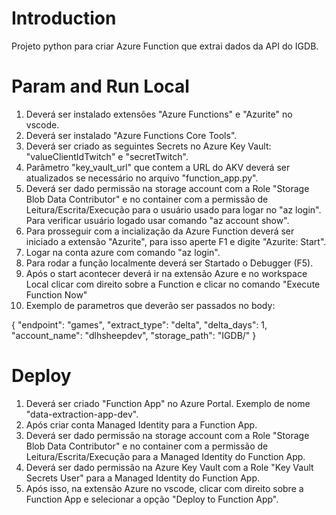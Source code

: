 # Introduction 
Projeto python para criar Azure Function que extrai dados da API do IGDB.

# Param and Run Local
1.	Deverá ser instalado extensões "Azure Functions" e "Azurite" no vscode.
2.	Deverá ser instalado "Azure Functions Core Tools".
3.  Deverá ser criado as seguintes Secrets no Azure Key Vault: "valueClientIdTwitch" e "secretTwitch".
4.  Parâmetro "key_vault_url" que contem a URL do AKV deverá ser atualizados se necessário no arquivo "function_app.py". 
5.  Deverá ser dado permissão na storage account com a Role "Storage Blob Data Contributor" e no container com a permissão de Leitura/Escrita/Execução para o usuário usado para logar no "az login". Para verificar usuário logado usar comando "az account show".
6.  Para prosseguir com a incialização da Azure Function deverá ser iniciado a extensão "Azurite", para isso aperte F1 e digite "Azurite: Start".
7.  Logar na conta azure com comando "az login".
8.	Para rodar a função localmente deverá ser Startado o Debugger (F5).
9.	Após o start acontecer deverá ir na extensão Azure e no workspace Local clicar com direito sobre a Function e clicar no comando "Execute Function Now"
10.  Exemplo de parametros que deverão ser passados no body:

{
"endpoint": "games",
"extract_type": "delta",
"delta_days": 1,
"account_name": "dlhsheepdev",
"storage_path": "IGDB/"
}

# Deploy
1.	Deverá ser criado "Function App" no Azure Portal. Exemplo de nome "data-extraction-app-dev".
2.  Após criar conta Managed Identity para a Function App.
3.  Deverá ser dado permissão na storage account com a Role "Storage Blob Data Contributor" e no container com a permissão de Leitura/Escrita/Execução para a Managed Identity do Function App.
4.  Deverá ser dado permissão na Azure Key Vault com a Role "Key Vault Secrets User" para a Managed Identity do Function App.
5.  Após isso, na extensão Azure no vscode, clicar com direito sobre a Function App e selecionar a opção "Deploy to Function App".
